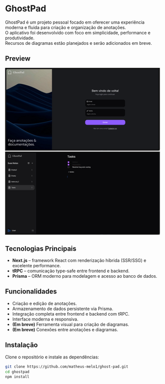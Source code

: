 # GhostPad

GhostPad é um projeto pessoal focado em oferecer uma experiência moderna e fluida para criação e organização de anotações.  
O aplicativo foi desenvolvido com foco em simplicidade, performance e produtividade.  
Recursos de diagramas estão planejados e serão adicionados em breve.

## Preview

![Login Page](public/screenshots_readme/login-page.png)
![Note Page](public/screenshots_readme/note-editor.png)

## Tecnologias Principais

- **Next.js** – framework React com renderização híbrida (SSR/SSG) e excelente performance.
- **tRPC** – comunicação type-safe entre frontend e backend.
- **Prisma** – ORM moderno para modelagem e acesso ao banco de dados.

## Funcionalidades

- Criação e edição de anotações.
- Armazenamento de dados persistente via Prisma.
- Integração completa entre frontend e backend com tRPC.
- Interface moderna e responsiva.
- **(Em breve)** Ferramenta visual para criação de diagramas.
- **(Em breve)** Conexões entre anotações e diagramas.

## Instalação

Clone o repositório e instale as dependências:

```bash
git clone https://github.com/matheus-melo1/ghost-pad.git
cd ghostpad
npm install

